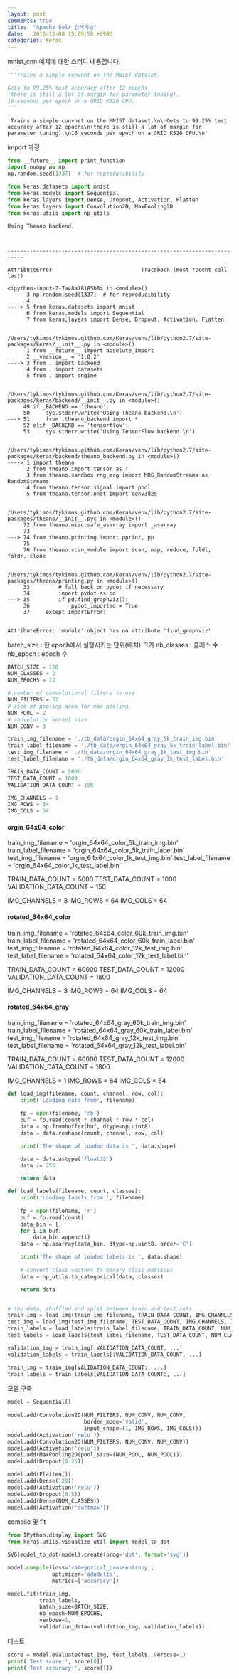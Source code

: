 ```yaml
---
layout: post
comments: true
title:  "Apache Solr 검색기능"
date:   2016-12-08 15:09:58 +0900
categories: Keras
---
```

mnist_cnn 예제에 대한 스터디 내용입니다.


```python
'''Trains a simple convnet on the MNIST dataset.

Gets to 99.25% test accuracy after 12 epochs
(there is still a lot of margin for parameter tuning).
16 seconds per epoch on a GRID K520 GPU.
'''
```




    'Trains a simple convnet on the MNIST dataset.\n\nGets to 99.25% test accuracy after 12 epochs\n(there is still a lot of margin for parameter tuning).\n16 seconds per epoch on a GRID K520 GPU.\n'



import 과정


```python
from __future__ import print_function
import numpy as np
np.random.seed(1337)  # for reproducibility

from keras.datasets import mnist
from keras.models import Sequential
from keras.layers import Dense, Dropout, Activation, Flatten
from keras.layers import Convolution2D, MaxPooling2D
from keras.utils import np_utils
```

    Using Theano backend.



    ---------------------------------------------------------------------------

    AttributeError                            Traceback (most recent call last)

    <ipython-input-2-7a48a18185b8> in <module>()
          3 np.random.seed(1337)  # for reproducibility
          4 
    ----> 5 from keras.datasets import mnist
          6 from keras.models import Sequential
          7 from keras.layers import Dense, Dropout, Activation, Flatten


    /Users/tykimos/tykimos.github.com/Keras/venv/lib/python2.7/site-packages/keras/__init__.py in <module>()
          1 from __future__ import absolute_import
          2 __version__ = '1.0.2'
    ----> 3 from . import backend
          4 from . import datasets
          5 from . import engine


    /Users/tykimos/tykimos.github.com/Keras/venv/lib/python2.7/site-packages/keras/backend/__init__.py in <module>()
         49 if _BACKEND == 'theano':
         50     sys.stderr.write('Using Theano backend.\n')
    ---> 51     from .theano_backend import *
         52 elif _BACKEND == 'tensorflow':
         53     sys.stderr.write('Using TensorFlow backend.\n')


    /Users/tykimos/tykimos.github.com/Keras/venv/lib/python2.7/site-packages/keras/backend/theano_backend.py in <module>()
    ----> 1 import theano
          2 from theano import tensor as T
          3 from theano.sandbox.rng_mrg import MRG_RandomStreams as RandomStreams
          4 from theano.tensor.signal import pool
          5 from theano.tensor.nnet import conv3d2d


    /Users/tykimos/tykimos.github.com/Keras/venv/lib/python2.7/site-packages/theano/__init__.pyc in <module>()
         72 from theano.misc.safe_asarray import _asarray
         73 
    ---> 74 from theano.printing import pprint, pp
         75 
         76 from theano.scan_module import scan, map, reduce, foldl, foldr, clone


    /Users/tykimos/tykimos.github.com/Keras/venv/lib/python2.7/site-packages/theano/printing.py in <module>()
         33         # fall back on pydot if necessary
         34         import pydot as pd
    ---> 35         if pd.find_graphviz():
         36             pydot_imported = True
         37     except ImportError:


    AttributeError: 'module' object has no attribute 'find_graphviz'


batch_size : 한 epoch에서 실행시키는 단위(배치) 크기
nb_classes : 클래스 수
nb_epoch : epoch 수


```python
BATCH_SIZE = 128
NUM_CLASSES = 2
NUM_EPOCHS = 12

# number of convolutional filters to use
NUM_FILTERS = 32
# size of pooling area for max pooling
NUM_POOL = 2
# convolution kernel size
NUM_CONV = 3

train_img_filename = './tb_data/orgin_64x64_gray_5k_train_img.bin'
train_label_filename = './tb_data/orgin_64x64_gray_5k_train_label.bin'
test_img_filename = './tb_data/orgin_64x64_gray_1k_test_img.bin'
test_label_filename = './tb_data/orgin_64x64_gray_1k_test_label.bin'

TRAIN_DATA_COUNT = 5000
TEST_DATA_COUNT = 1000
VALIDATION_DATA_COUNT = 150

IMG_CHANNELS = 1
IMG_ROWS = 64
IMG_COLS = 64
```

#### orgin_64x64_color

train_img_filename = 'orgin_64x64_color_5k_train_img.bin'
train_label_filename = 'orgin_64x64_color_5k_train_label.bin'
test_img_filename = 'orgin_64x64_color_1k_test_img.bin'
test_label_filename = 'orgin_64x64_color_1k_test_label.bin'

TRAIN_DATA_COUNT = 5000
TEST_DATA_COUNT = 1000
VALIDATION_DATA_COUNT = 150

IMG_CHANNELS = 3
IMG_ROWS = 64
IMG_COLS = 64

#### rotated_64x64_color

train_img_filename = 'rotated_64x64_color_60k_train_img.bin'
train_label_filename = 'rotated_64x64_color_60k_train_label.bin'
test_img_filename = 'rotated_64x64_color_12k_test_img.bin'
test_label_filename = 'rotated_64x64_color_12k_test_label.bin'

TRAIN_DATA_COUNT = 60000
TEST_DATA_COUNT = 12000
VALIDATION_DATA_COUNT = 1800

IMG_CHANNELS = 3
IMG_ROWS = 64
IMG_COLS = 64

#### rotated_64x64_gray

train_img_filename = 'rotated_64x64_gray_60k_train_img.bin'
train_label_filename = 'rotated_64x64_gray_60k_train_label.bin'
test_img_filename = 'rotated_64x64_gray_12k_test_img.bin'
test_label_filename = 'rotated_64x64_gray_12k_test_label.bin'

TRAIN_DATA_COUNT = 60000
TEST_DATA_COUNT = 12000
VALIDATION_DATA_COUNT = 1800

IMG_CHANNELS = 1
IMG_ROWS = 64
IMG_COLS = 64


```python
def load_img(filename, count, channel, row, col):
    print('Loading data from', filename)
    
    fp = open(filename, 'rb')
    buf = fp.read(count * channel * row * col)
    data = np.frombuffer(buf, dtype=np.uint8)
    data = data.reshape(count, channel, row, col)

    print('The shape of loaded data is ', data.shape)

    data = data.astype('float32')
    data /= 255

    return data
```


```python
def load_labels(filename, count, classes):
    print('Loading labels from ', filename)
    
    fp = open(filename, 'r')
    buf = fp.read(count)
    data_bin = []
    for i in buf:
        data_bin.append(i)
    data = np.asarray(data_bin, dtype=np.uint8, order='C')

    print('The shape of loaded labels is ', data.shape)
    
    # convert class vectors to binary class matrices
    data = np_utils.to_categorical(data, classes)

    return data
```


```python

```


```python
# the data, shuffled and split between train and test sets
train_img = load_img(train_img_filename, TRAIN_DATA_COUNT, IMG_CHANNELS, IMG_ROWS, IMG_COLS)
test_img = load_img(test_img_filename, TEST_DATA_COUNT, IMG_CHANNELS, IMG_ROWS, IMG_COLS)
train_labels = load_labels(train_label_filename, TRAIN_DATA_COUNT, NUM_CLASSES)
test_labels = load_labels(test_label_filename, TEST_DATA_COUNT, NUM_CLASSES)
```


```python
validation_img = train_img[:VALIDATION_DATA_COUNT, ...]
validation_labels = train_labels[:VALIDATION_DATA_COUNT, ...]

train_img = train_img[VALIDATION_DATA_COUNT:, ...]
train_labels = train_labels[VALIDATION_DATA_COUNT:, ...]
```

모델 구축


```python
model = Sequential()
 
model.add(Convolution2D(NUM_FILTERS, NUM_CONV, NUM_CONV,
                        border_mode='valid',
                        input_shape=(1, IMG_ROWS, IMG_COLS)))
model.add(Activation('relu'))
model.add(Convolution2D(NUM_FILTERS, NUM_CONV, NUM_CONV))
model.add(Activation('relu'))
model.add(MaxPooling2D(pool_size=(NUM_POOL, NUM_POOL)))
model.add(Dropout(0.25))

model.add(Flatten())
model.add(Dense(128))
model.add(Activation('relu'))
model.add(Dropout(0.5))
model.add(Dense(NUM_CLASSES))
model.add(Activation('softmax'))
```

compile 및 fit


```python
from IPython.display import SVG
from keras.utils.visualize_util import model_to_dot

SVG(model_to_dot(model).create(prog='dot', format='svg'))
```


```python
model.compile(loss='categorical_crossentropy',
              optimizer='adadelta',
              metrics=['accuracy'])

model.fit(train_img, 
          train_labels, 
          batch_size=BATCH_SIZE, 
          nb_epoch=NUM_EPOCHS,
          verbose=1, 
          validation_data=(validation_img, validation_labels))
```

테스트


```python
score = model.evaluate(test_img, test_labels, verbose=1)
print('Test score:', score[0])
print('Test accuracy:', score[1])
```
